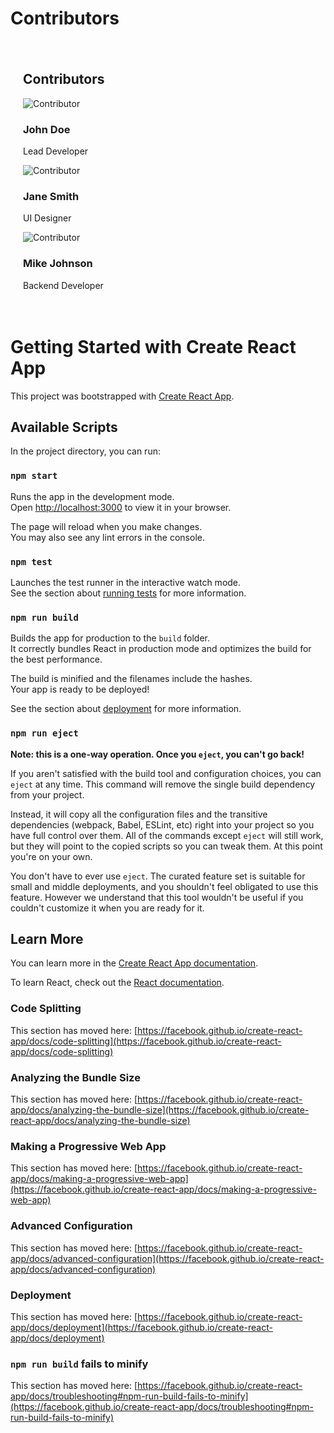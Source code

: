 # Contributors
<html>
<head>
  <style>
    .contributors-section {
      padding: 20px;
      max-width: 900px;
      margin: 0 auto;
    }

  .contributors-grid {
      display: grid;
      grid-template-columns: repeat(auto-fill, minmax(250px, 1fr));
      gap: 20px;
      margin-top: 20px;
    }

  .contributor-card {
      border: 1px solid #e1e4e8;
      border-radius: 6px;
      padding: 16px;
      display: flex;
      align-items: center;
      transition: transform 0.2s;
    }

  .contributor-card:hover {
      transform: translateY(-2px);
      box-shadow: 0 4px 8px rgba(0,0,0,0.1);
    }

  .contributor-avatar {
      width: 60px;
      height: 60px;
      border-radius: 50%;
      margin-right: 16px;
    }

  .contributor-info {
      flex-grow: 1;
    }

  .contributor-name {
      font-weight: 600;
      font-size: 16px;
      margin: 0 0 4px 0;
      color: #24292e;
    }

  .contributor-role {
      font-size: 14px;
      color: #586069;
      margin: 0;
    }
  </style>
</head>
<body>
  <div class="contributors-section">
    <h2>Contributors</h2>
    <div class="contributors-grid">
      <!-- Example Contributor Card -->
      <div class="contributor-card">
        <img src="/api/placeholder/60/60" alt="Contributor" class="contributor-avatar">
        <div class="contributor-info">
          <h3 class="contributor-name">John Doe</h3>
          <p class="contributor-role">Lead Developer</p>
        </div>
      </div>
      <div class="contributor-card">
        <img src="/api/placeholder/60/60" alt="Contributor" class="contributor-avatar">
        <div class="contributor-info">
          <h3 class="contributor-name">Jane Smith</h3>
          <p class="contributor-role">UI Designer</p>
        </div>
      </div>
      <div class="contributor-card">
        <img src="/api/placeholder/60/60" alt="Contributor" class="contributor-avatar">
        <div class="contributor-info">
          <h3 class="contributor-name">Mike Johnson</h3>
          <p class="contributor-role">Backend Developer</p>
        </div>
      </div>
    </div>
  </div>
</body>
</html>

# Getting Started with Create React App

This project was bootstrapped with [Create React App](https://github.com/facebook/create-react-app).

## Available Scripts

In the project directory, you can run:

### `npm start`

Runs the app in the development mode.\
Open [http://localhost:3000](http://localhost:3000) to view it in your browser.

The page will reload when you make changes.\
You may also see any lint errors in the console.

### `npm test`

Launches the test runner in the interactive watch mode.\
See the section about [running tests](https://facebook.github.io/create-react-app/docs/running-tests) for more information.

### `npm run build`

Builds the app for production to the `build` folder.\
It correctly bundles React in production mode and optimizes the build for the best performance.

The build is minified and the filenames include the hashes.\
Your app is ready to be deployed!

See the section about [deployment](https://facebook.github.io/create-react-app/docs/deployment) for more information.

### `npm run eject`

**Note: this is a one-way operation. Once you `eject`, you can't go back!**

If you aren't satisfied with the build tool and configuration choices, you can `eject` at any time. This command will remove the single build dependency from your project.

Instead, it will copy all the configuration files and the transitive dependencies (webpack, Babel, ESLint, etc) right into your project so you have full control over them. All of the commands except `eject` will still work, but they will point to the copied scripts so you can tweak them. At this point you're on your own.

You don't have to ever use `eject`. The curated feature set is suitable for small and middle deployments, and you shouldn't feel obligated to use this feature. However we understand that this tool wouldn't be useful if you couldn't customize it when you are ready for it.

## Learn More

You can learn more in the [Create React App documentation](https://facebook.github.io/create-react-app/docs/getting-started).

To learn React, check out the [React documentation](https://reactjs.org/).

### Code Splitting

This section has moved here: [https://facebook.github.io/create-react-app/docs/code-splitting](https://facebook.github.io/create-react-app/docs/code-splitting)

### Analyzing the Bundle Size

This section has moved here: [https://facebook.github.io/create-react-app/docs/analyzing-the-bundle-size](https://facebook.github.io/create-react-app/docs/analyzing-the-bundle-size)

### Making a Progressive Web App

This section has moved here: [https://facebook.github.io/create-react-app/docs/making-a-progressive-web-app](https://facebook.github.io/create-react-app/docs/making-a-progressive-web-app)

### Advanced Configuration

This section has moved here: [https://facebook.github.io/create-react-app/docs/advanced-configuration](https://facebook.github.io/create-react-app/docs/advanced-configuration)

### Deployment

This section has moved here: [https://facebook.github.io/create-react-app/docs/deployment](https://facebook.github.io/create-react-app/docs/deployment)

### `npm run build` fails to minify

This section has moved here: [https://facebook.github.io/create-react-app/docs/troubleshooting#npm-run-build-fails-to-minify](https://facebook.github.io/create-react-app/docs/troubleshooting#npm-run-build-fails-to-minify)
